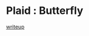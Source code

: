 # Plaid : Butterfly

[writeup](https://github.com/ispoleet/ctf-writeups/tree/master/plaid_ctf_2016/butterfly)